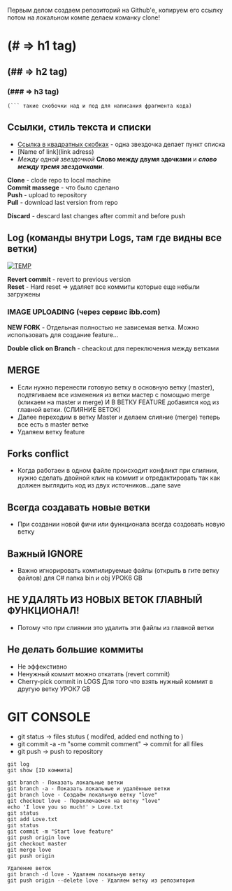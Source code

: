 Первым делом создаем репозиторий на Github'е, копируем его ссылку потом на локальном компе делаем команку clone!

# (# => h1 tag)
## (## => h2 tag)
### (### => h3 tag)



```
(``` такие скобочки над и под для написания фрагмента кода)
```

## Ссылки, стиль текста и списки

* [Ссылка в квадратных скобках](http://www.google.com/) - одна звездочка делает пункт списка
* [Name of link](link adress)
*  *Между одной звездочкой* **Слово между двумя здочками** и ***слово между тремя звездачками***.




**Clone** - clode repo to local machine<br/>
**Commit massege** - что было сделано<br/>
**Push** - upload to repository<br/>
**Pull** - download last version from repo<br/>

**Discard** - descard last changes after commit and before push<br/>

## Log (команды внутри Logs, там где видны все ветки)
<a href="https://ibb.co/diMpaR"><img src="https://image.ibb.co/iOrBpm/TEMP.png" alt="TEMP" border="0"></a>

**Revert commit** - revert to previous version<br/>
**Reset** - Hard reset => удаляет все коммиты которые еще небыли загружены<br/>

### IMAGE UPLOADING  (через сервис ibb.com)

**NEW FORK** - Отдельная полностью не зависемая ветка. Можно использовать для создание feature...<br/>

**Double click on Branch** - cheackout для переключения между ветками

## MERGE  
* Если нужно перенести готовую ветку в основную ветку (master), подтягиваем все изменения из ветки мастер с помощью merge (кликаем на master и merge) И В ВЕТКУ FEATURE добавится код из главной ветки. (СЛИЯНИЕ ВЕТОК)
* Далее переходим в ветку Master и делаем слияние (merge) теперь все есть в master ветке
* Удаляем ветку feature


## Forks conflict
* Когда работаеи в одном файле происходит конфликт при слиянии, нужно сделать двойной клик на коммит и отредактировать так как должен выглядить код из двух источников...дале save

## Всегда создавать новые ветки
* При создании новой фичи или функционала всегда создовать новую ветку

## Важный IGNORE
* Важно игнорировать компилируемые файлы (открыть в гите ветку файлов) для C# папка bin и obj УРОК6 GB

## НЕ УДАЛЯТЬ ИЗ НОВЫХ ВЕТОК ГЛАВНЫЙ ФУНКЦИОНАЛ!
* Потому что при слиянии это удалить эти файлы из главной ветки

## Не делать большие коммиты
* Не эффекстивно
* Ненужный коммит можно откатать (revert commit)
* Cherry-pick commit in LOGS Для того что взять нужный коммит в другую ветку УРОК7 GB


# GIT CONSOLE

* git status -> files stutus ( modifed, added end nothing to )
* git commit -a -m "some commit comment"  -> commit for all files
* git push -> push to repository



```
git log
git show [ID коммита]

git branch - Показать локальные ветки
git branch -a - Показать локальные и удалённые ветки
git branch love - Создаём локальную ветку "love"
git checkout love - Переключаемся на ветку "love"
echo 'I love you so much!' > Love.txt
git status
git add Love.txt
git status
git commit -m "Start love feature"
git push origin love
git checkout master
git merge love
git push origin

Удаление веток
git branch -d love - Удаляем локальную ветку
git push origin --delete love - Удаляем ветку из репозитория
```












